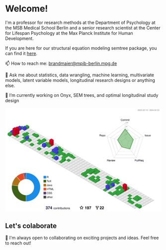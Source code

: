 # Welcome!

I'm a professor for research methods at the Department of Psychology at the MSB Medical School Berlin and a senior research scientist at the Center for Lifespan Psychology at the Max Planck Institute for Human Development.

If you are here for our structural equation modeling semtree package, you can find it [here](https://github.com/brandmaier/semtree).

📫 How to reach me: brandmaier@mpib-berlin.mpg.de

💬 Ask me about statistics, data wrangling, machine learning, multivariate models, latent variable models, longitudinal research designs or anything else.

🔭 I’m currently working on Onyx, SEM trees, and optimal longitudinal study design

![](profile-3d-contrib/profile-gitblock.svg)

## Let's colaborate 

🚀 I'm always open to collaborating on exciting projects and ideas. Feel free to reach out!
